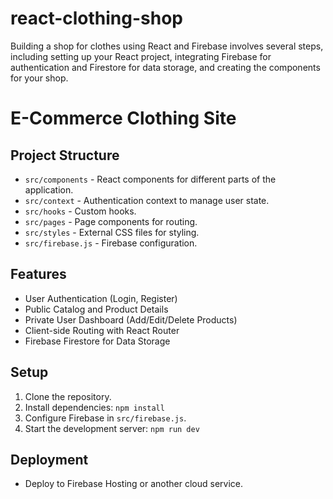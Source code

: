 # react-clothing-shop
Building a shop for clothes using React and Firebase involves several steps, including setting up your React project, integrating Firebase for authentication and Firestore for data storage, and creating the components for your shop.
# E-Commerce Clothing Site

## Project Structure

- `src/components` - React components for different parts of the application.
- `src/context` - Authentication context to manage user state.
- `src/hooks` - Custom hooks.
- `src/pages` - Page components for routing.
- `src/styles` - External CSS files for styling.
- `src/firebase.js` - Firebase configuration.

## Features

- User Authentication (Login, Register)
- Public Catalog and Product Details
- Private User Dashboard (Add/Edit/Delete Products)
- Client-side Routing with React Router
- Firebase Firestore for Data Storage

## Setup

1. Clone the repository.
2. Install dependencies: `npm install`
3. Configure Firebase in `src/firebase.js`.
4. Start the development server: `npm run dev`

## Deployment

- Deploy to Firebase Hosting or another cloud service.
